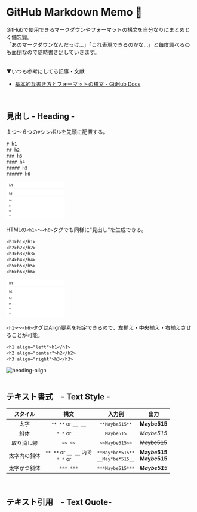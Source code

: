 # GitHub Markdown Memo 📝
  GitHubで使用できるマークダウンやフォーマットの構文を自分なりにまとめとく備忘録。  
  「あのマークダウンなんだっけ...」「これ表現できるのかな...」と毎度調べるのも面倒なので随時書き足していきます。  
  <br>
  
  ▼いつも参考にしてる記事・文献
  - [基本的な書き方とフォーマットの構文 - GitHub Docs](https://docs.github.com/ja/get-started/writing-on-github/getting-started-with-writing-and-formatting-on-github/basic-writing-and-formatting-syntax#quoting-text)
<br>

## 見出し - Heading -
  １つ～６つの`#`シンボルを先頭に配置する。
  ```
  # h1
  ## h2
  ### h3
  #### h4
  ##### h5
  ###### h6
  ```
  <img src="/images/heading.jpg" alt="heading" height="100px">
  <br>
  
  HTMLの`<h1>`～`<h6>`タグでも同様に"見出し"を生成できる。  
  ```
  <h1>h1</h1>
  <h2>h2</h2>
  <h3>h3</h3>
  <h4>h4</h4>
  <h5>h5</h5>
  <h6>h6</h6>
  ```
  <img src="/images/heading.jpg" alt="heading" height="100px">
  <br>
  
  `<h1>`～`<h6>`タグはAlign要素を指定できるので、左揃え・中央揃え・右揃えさせることが可能。
  ```
  <h1 align="left">h1</h1>
  <h2 align="center">h2</h2>
  <h3 align="right">h3</h3>
  ```
  ![heading-align](/images/heading-aling.jpg)  
  <br>

## テキスト書式　- Text Style -
  |スタイル|構文|入力例|出力|
  :-:|:-:|:-:|:-:
  |太字|`** **` or `__ __`|`**Maybe515**`|**Maybe515**|
  |斜体|`* *` or `_ _`|`_Maybe515_`|_Maybe515_|
  |取り消し線|`~~ ~~`|`~~Maybe515~~`|~~Maybe515~~|
  |太字内の斜体|`** **` or `__ __` 内で<br>`* *` or `_ _`|`**May*be*515**`<br>`__May*be*515__`|**May*be*515**<br> __May*be*515__|
  |太字かつ斜体|`*** ***`|`***Maybe515***`|***Maybe515***|
  <br>
  
## テキスト引用　- Text Quote-
